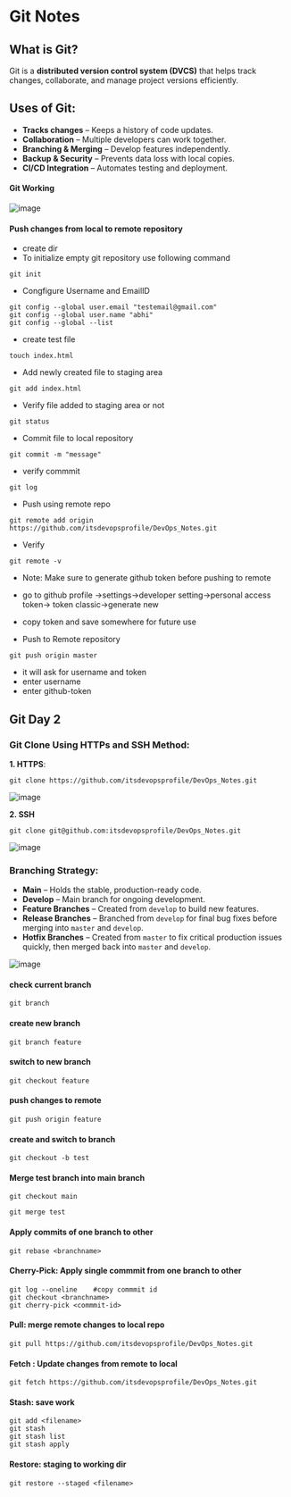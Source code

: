 # Git Notes

## What is Git?
Git is a **distributed version control system (DVCS)** that helps track changes, collaborate, and manage project versions efficiently.

## Uses of Git:
- **Tracks changes** – Keeps a history of code updates.
- **Collaboration** – Multiple developers can work together.
- **Branching & Merging** – Develop features independently.
- **Backup & Security** – Prevents data loss with local copies.
- **CI/CD Integration** – Automates testing and deployment.



#### Git Working
![image](https://github.com/user-attachments/assets/ff4ea8a5-9c26-4a41-8ab9-abcefe5d66d9)


#### Push changes from local to remote repository
- create dir 
- To initialize empty git repository use following command
```
git init
```
- Congfigure Username and EmailID
```
git config --global user.email "testemail@gmail.com"
git config --global user.name "abhi"
git config --global --list
```

- create test file
```
touch index.html
```
- Add newly created file to staging area
```
git add index.html
```
- Verify file added to staging area or not
```
git status
```
- Commit file to local repository
```
git commit -m "message"
```
- verify commmit
```
git log
```
- Push using  remote repo
```
git remote add origin https://github.com/itsdevopsprofile/DevOps_Notes.git
```
- Verify
```
git remote -v
```
- Note: Make sure to generate github token before pushing to remote
- go to github profile ->settings->developer setting->personal access token-> token classic->generate new
  

- copy token and save somewhere for future use

- Push to Remote repository
```
git push origin master
```
- it will ask for username and token
- enter username
- enter github-token

## Git Day 2
### Git Clone Using HTTPs and SSH Method:

**1. HTTPS**: 
```
git clone https://github.com/itsdevopsprofile/DevOps_Notes.git
```
![image](https://github.com/user-attachments/assets/f98b0cce-9000-429a-a34c-86297f535e8c)

**2. SSH**
```
git clone git@github.com:itsdevopsprofile/DevOps_Notes.git
```
![image](https://github.com/user-attachments/assets/4a344a9c-de4e-47b8-bec9-65d54f992771)


### Branching Strategy:


- **Main** – Holds the stable, production-ready code.
- **Develop** – Main branch for ongoing development.
- **Feature Branches** – Created from `develop` to build new features.
- **Release Branches** – Branched from `develop` for final bug fixes before merging into `master` and `develop`.
- **Hotfix Branches** – Created from `master` to fix critical production issues quickly, then merged back into `master` and `develop`.
  
![image](https://github.com/user-attachments/assets/ecc0c9a6-b972-4962-bc9c-8c05cf70ed9e)


#### check current branch
```
git branch
```

#### create new branch
````
git branch feature
````

#### switch to new branch
````
git checkout feature
````

#### push changes to remote
````
git push origin feature
````

#### create and switch to branch 

````
git checkout -b test
````

#### Merge test branch into main branch
````
git checkout main
````
````
git merge test
````

#### Apply commits of one branch to other
````
git rebase <branchname>
````
#### Cherry-Pick: Apply single commmit from one branch to other
````
git log --oneline    #copy commmit id
git checkout <branchname>
git cherry-pick <commmit-id>
````

#### Pull: merge remote changes to local repo
````
git pull https://github.com/itsdevopsprofile/DevOps_Notes.git
````

#### Fetch : Update changes from remote to local
````
git fetch https://github.com/itsdevopsprofile/DevOps_Notes.git
````
#### Stash: save work
````
git add <filename>
git stash
git stash list
git stash apply
````
#### Restore: staging to working dir
````
git restore --staged <filename>
````


